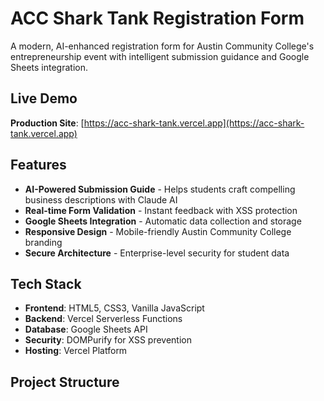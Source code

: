 # ACC Shark Tank Registration Form

A modern, AI-enhanced registration form for Austin Community College's entrepreneurship event with intelligent submission guidance and Google Sheets integration.

## Live Demo

**Production Site**: [https://acc-shark-tank.vercel.app](https://acc-shark-tank.vercel.app)

## Features

- **AI-Powered Submission Guide** - Helps students craft compelling business descriptions with Claude AI
- **Real-time Form Validation** - Instant feedback with XSS protection
- **Google Sheets Integration** - Automatic data collection and storage
- **Responsive Design** - Mobile-friendly Austin Community College branding
- **Secure Architecture** - Enterprise-level security for student data

## Tech Stack

- **Frontend**: HTML5, CSS3, Vanilla JavaScript
- **Backend**: Vercel Serverless Functions
- **Database**: Google Sheets API
- **Security**: DOMPurify for XSS prevention
- **Hosting**: Vercel Platform

## Project Structure